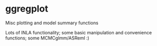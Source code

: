 # ggregplot

Misc plotting and model summary functions

Lots of INLA functionality; some basic manipulation and convenience functions; some MCMCglmm/ASReml :)
